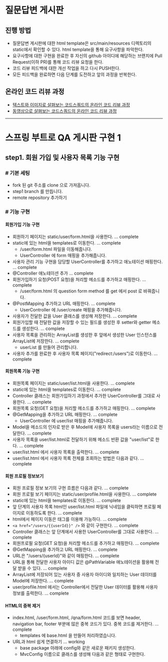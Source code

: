 # 질문답변 게시판
## 진행 방법
* 질문답변 게시판에 대한 html template은 src/main/resources 디렉토리의 static에서 확인할 수 있다. html template을 통해 요구사항을 파악한다.
* 요구사항에 대한 구현을 완료한 후 자신의 github 아이디에 해당하는 브랜치에 Pull Request(이하 PR)를 통해 코드 리뷰 요청을 한다.
* 코드 리뷰 피드백에 대한 개선 작업을 하고 다시 PUSH한다.
* 모든 피드백을 완료하면 다음 단계를 도전하고 앞의 과정을 반복한다.

## 온라인 코드 리뷰 과정
* [텍스트와 이미지로 살펴보는 코드스쿼드의 온라인 코드 리뷰 과정](https://github.com/code-squad/codesquad-docs/blob/master/codereview/README.md)
* [동영상으로 살펴보는 코드스쿼드의 온라인 코드 리뷰 과정](https://youtu.be/a5c9ku-_fok)


----------------------


# 스프링 부트로 QA 게시판 구현 1
## step1. 회원 가입 및 사용자 목록 기능 구현

### # 기본 세팅 
- fork 된 git 주소를 clone 으로 가져옵니다. 
- step1 branch 를 만듭니다.
- remote repository 추가하기

### # 기능 구현
#### 회원가입 기능 구현
- 회원하기 페이지는 static/user/form.html을 사용한다. ... complete
- static에 있는 html을 templates로 이동한다. ... complete
    - /user/form.html 파일을 이동해줍니다.
    - UserController 에 form 매핑을 추가해줍니다. 
- 사용자 관리 기능 구현을 담당할 UserController를 추가하고 애노테이션 매핑한다. ... complete
- @Controller 애노테이션 추가 ... complete
- 회원가입하기 요청(POST 요청)을 처리할 메소드를 추가하고 매핑한다. ... complete
    - /user/form.html 의 question form method 를 get 에서 post 로 바꿔줍니다.
- @PostMapping 추가하고 URL 매핑한다. ... complete
    - UserController 에 /user/create 매핑을 추가해줍니다. 
- 사용자가 전달한 값을 User 클래스를 생성해 저장한다. ... complete
- 회원가입할 때 전달한 값을 저장할 수 있는 필드를 생성한 후 setter와 getter 메소드를 생성한다. ... complete
- 사용자 목록을 관리하는 ArrayList를 생성한 후 앞에서 생성한 User 인스턴스를 ArrayList에 저장한다. ... complete
    - userList 를 만들어 관리합니다.
- 사용자 추가를 완료한 후 사용자 목록 페이지("redirect:/users")로 이동한다. ... complete

#### 회원목록 기능 구현
- 회원목록 페이지는 static/user/list.html을 사용한다. ... complete
- static에 있는 html을 templates로 이동한다. ... complete
- Controller 클래스는 회원가입하기 과정에서 추가한 UserController를 그대로 사용한다. ... complete
- 회원목록 요청(GET 요청)을 처리할 메소드를 추가하고 매핑한다. ... complete
- @GetMapping을 추가하고 URL 매핑한다. ... complete
    - UserController 에 user/list 매핑을 추가해줍니다.
- Model을 메소드의 인자로 받은 후 Model에 사용자 목록을 users라는 이름으로 전달한다. ... complete
- 사용자 목록을 user/list.html로 전달하기 위해 메소드 반환 값을 "user/list"로 한다. ... complete
- user/list.html 에서 사용자 목록을 출력한다. ... complete
- user/list.html 에서 사용자 목록 전체를 조회하는 방법은 다음과 같다. ... complete

#### 회원 프로필 정보보기
- 회원 프로필 정보 보기의 구현 흐름은 다음과 같다. ... complete
- 회원 프로필 보기 페이지는 static/user/profile.html을 사용한다. ... complete
- static에 있는 html을 templates로 이동한다. ... complete
- 앞 단계의 사용자 목록 html인 user/list.html 파일에 닉네임을 클릭하면 프로필 페이지로 이동하도록 한다. ... complete
- html에서 페이지 이동은 <a /> 태그를 이용해 가능하다. ... complete
- `<a href="/users/{{userId}}" />` 와 같이 구현한다. ... complete
- Controller 클래스는 앞 단계에서 사용한 UserController를 그대로 사용한다. ... complete
- 회원프로필 요청(GET 요청)을 처리할 메소드를 추가하고 매핑한다. ... complete
- @GetMapping을 추가하고 URL 매핑한다. ... complete
- URL은 "/users/{userId}"와 같이 매핑한다. ... complete
- URL을 통해 전달한 사용자 아이디 값은 @PathVariable 애노테이션을 활용해 전달 받을 수 있다. ... complete
- ArrayList에 저장되어 있는 사용자 중 사용자 아이디와 일치하는 User 데이터를 Model에 저장한다. ... complete
- user/profile.html 에서는 Controller에서 전달한 User 데이터를 활용해 사용자 정보를 출력한다. ... complete

#### HTML의 중복 제거
- index.html, /user/form.html, /qna/form.html 코드를 보면 header, navigation bar, footer 부분에 많은 중복 코드가 있다. 중복 코드를 제거한다. ... complete
    - templates 에 base.html 을 만들어 처리하였습니다. 
- URL과 html 쉽게 연결하기 ... working
    - base package 아래에 config와 같은 새로운 패키지 생성한다.
    - MvcConfig 이름으로 클래스를 생성해 다음과 같은 형태로 구현한다.